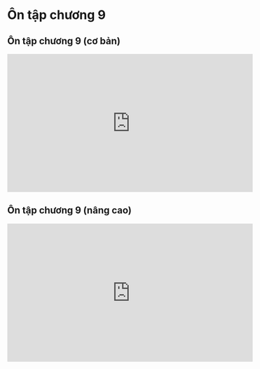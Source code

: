 # Ôn tập chương 9 
## Ôn tập chương 9 (cơ bản)
<iframe width="560" height="315" src="https://www.youtube.com/embed/f15JNMB6ILE?si=_n7IxkL8FNIcEbVh" title="YouTube video player" frameborder="0" allow="accelerometer; autoplay; clipboard-write; encrypted-media; gyroscope; picture-in-picture; web-share" referrerpolicy="strict-origin-when-cross-origin" allowfullscreen></iframe>

## Ôn tập chương 9 (nâng cao)
<iframe width="560" height="315" src="https://www.youtube.com/embed/0gnL9vUHB5s?si=neL3GwDfoEEoW6vX" title="YouTube video player" frameborder="0" allow="accelerometer; autoplay; clipboard-write; encrypted-media; gyroscope; picture-in-picture; web-share" referrerpolicy="strict-origin-when-cross-origin" allowfullscreen></iframe>

